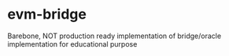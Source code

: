 # evm-bridge
Barebone, NOT production ready implementation of bridge/oracle implementation for educational purpose
